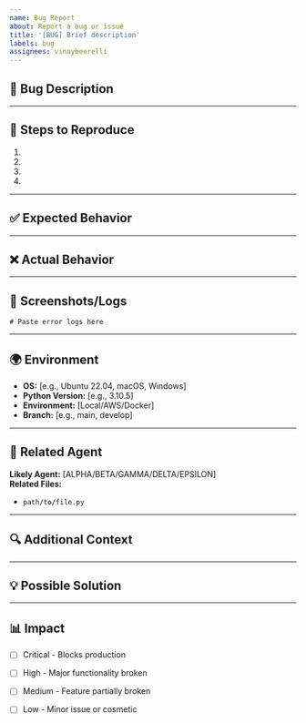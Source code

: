 ```yaml
---
name: Bug Report
about: Report a bug or issue
title: '[BUG] Brief description'
labels: bug
assignees: vinaybeerelli
---
```


## 🐛 Bug Description
<!-- A clear and concise description of what the bug is -->


---

## 🔄 Steps to Reproduce
1. 
2. 
3. 
4. 

---

## ✅ Expected Behavior
<!-- What should have happened -->


---

## ❌ Actual Behavior
<!-- What actually happened -->


---

## 📸 Screenshots/Logs
<!-- Add screenshots or error logs -->
```
# Paste error logs here
```

---

## 🌍 Environment
- **OS:** [e.g., Ubuntu 22.04, macOS, Windows]
- **Python Version:** [e.g., 3.10.5]
- **Environment:** [Local/AWS/Docker]
- **Branch:** [e.g., main, develop]

---

## 🤖 Related Agent
**Likely Agent:** [ALPHA/BETA/GAMMA/DELTA/EPSILON]  
**Related Files:** 
- `path/to/file.py`

---

## 🔍 Additional Context
<!-- Any other relevant information -->


---

## 💡 Possible Solution
<!-- If you have ideas on how to fix it -->


---

## 📊 Impact
- [ ] Critical - Blocks production
- [ ] High - Major functionality broken
- [ ] Medium - Feature partially broken
- [ ] Low - Minor issue or cosmetic


